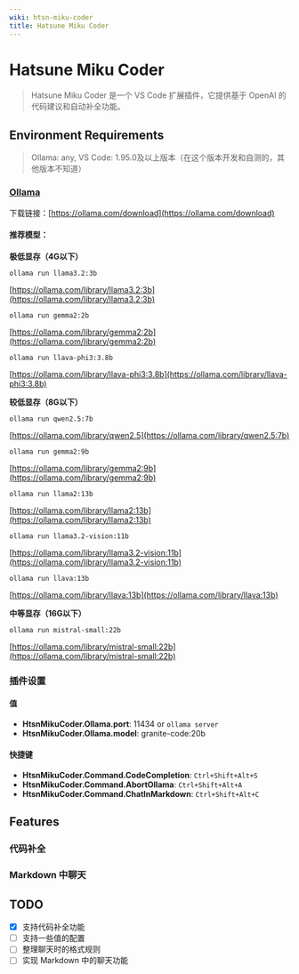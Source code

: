 ```yaml
---
wiki: htsn-miku-coder
title: Hatsune Miku Coder
---
```


# Hatsune Miku Coder

> Hatsune Miku Coder 是一个 VS Code 扩展插件，它提供基于 OpenAI 的代码建议和自动补全功能。

## Environment Requirements

> Ollama: any, VS Code: 1.95.0及以上版本（在这个版本开发和自测的，其他版本不知道）

### [Ollama](https://ollama.com)

下载链接：[https://ollama.com/download](https://ollama.com/download)

#### 推荐模型：

**极低显存（4G以下）**

```
ollama run llama3.2:3b
```

[https://ollama.com/library/llama3.2:3b](https://ollama.com/library/llama3.2:3b)

```
ollama run gemma2:2b
```

[https://ollama.com/library/gemma2:2b](https://ollama.com/library/gemma2:2b)

```
ollama run llava-phi3:3.8b
```

[https://ollama.com/library/llava-phi3:3.8b](https://ollama.com/library/llava-phi3:3.8b)

**较低显存（8G以下）**

```
ollama run qwen2.5:7b
```

[https://ollama.com/library/qwen2.5](https://ollama.com/library/qwen2.5:7b)

```
ollama run gemma2:9b
```

[https://ollama.com/library/gemma2:9b](https://ollama.com/library/gemma2:9b)

```
ollama run llama2:13b
```

[https://ollama.com/library/llama2:13b](https://ollama.com/library/llama2:13b)

```
ollama run llama3.2-vision:11b
```

[https://ollama.com/library/llama3.2-vision:11b](https://ollama.com/library/llama3.2-vision:11b)

```
ollama run llava:13b
```

[https://ollama.com/library/llava:13b](https://ollama.com/library/llava:13b)

**中等显存（16G以下）**

```
ollama run mistral-small:22b
```

[https://ollama.com/library/mistral-small:22b](https://ollama.com/library/mistral-small:22b)

### 插件设置

#### 值

- **HtsnMikuCoder.Ollama.port**: 11434 or `ollama server`
- **HtsnMikuCoder.Ollama.model**: granite-code:20b

#### 快捷键

- **HtsnMikuCoder.Command.CodeCompletion**: `Ctrl+Shift+Alt+S`
- **HtsnMikuCoder.Command.AbortOllama**: `Ctrl+Shift+Alt+A`
- **HtsnMikuCoder.Command.ChatInMarkdown**: `Ctrl+Shift+Alt+C`

## Features

### 代码补全

### Markdown 中聊天

## TODO

- [x] 支持代码补全功能
- [ ] 支持一些值的配置
- [ ] 整理聊天时的格式规则
- [ ] 实现 Markdown 中的聊天功能
